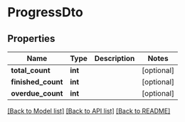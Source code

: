 # ProgressDto

## Properties
Name | Type | Description | Notes
------------ | ------------- | ------------- | -------------
**total_count** | **int** |  | [optional] 
**finished_count** | **int** |  | [optional] 
**overdue_count** | **int** |  | [optional] 

[[Back to Model list]](../README.md#documentation-for-models) [[Back to API list]](../README.md#documentation-for-api-endpoints) [[Back to README]](../README.md)

